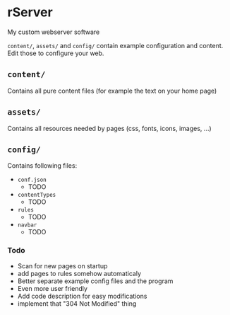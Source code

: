 # rServer
My custom webserver software

`content/`, `assets/` and `config/` contain example configuration and content. Edit those to configure your web.

## `content/`
Contains all pure content files (for example the text on your home page)

## `assets/`
Contains all resources needed by pages (css, fonts, icons, images, ...)

## `config/`
Contains following files:

- `conf.json`
  - TODO
- `contentTypes`
  - TODO
- `rules`
  - TODO
- `navbar`
  - TODO

### Todo
- Scan for new pages on startup
- add pages to rules somehow automaticaly
- Better separate example config files and the program
- Even more user friendly
- Add code description for easy modifications
- implement that "304 Not Modified" thing
